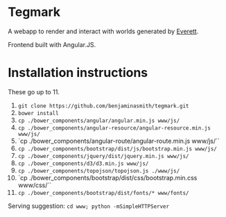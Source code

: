 # Tegmark
A webapp to render and interact with worlds generated by
[Everett](https://github.com/samcorcoran/everett).

Frontend built with Angular.JS.

# Installation instructions

These go up to 11.

1. `git clone https://github.com/benjaminasmith/tegmark.git`
2. `bower install`
3. `cp ./bower_components/angular/angular.min.js www/js/`
4. `cp ./bower_components/angular-resource/angular-resource.min.js www/js/`
5. `cp ./bower_components/angular-route/angular-route.min.js www/js/``
6. `cp ./bower_components/bootstrap/dist/js/bootstrap.min.js www/js/`
7. `cp ./bower_components/jquery/dist/jquery.min.js www/js/`
8. `cp ./bower_components/d3/d3.min.js www/js/`
9. `cp ./bower_components/topojson/topojson.js ./www/js/`
10. `cp ./bower_components/bootstrap/dist/css/bootstrap.min.css www/css/``
11. `cp ./bower_components/bootstrap/dist/fonts/* www/fonts/`

Serving suggestion: `cd www; python -mSimpleHTTPServer`
